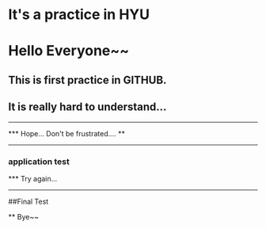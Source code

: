 
# It's a practice in HYU

# Hello Everyone~~
## This is first practice in GITHUB.
## It is really hard to understand...
--------------------------------------

***  Hope... Don't be frustrated.... **

--------------------------------------
### application test


*** Try again...

-------------------------------------
##Final Test

** Bye~~

